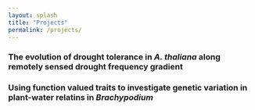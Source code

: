 ```yaml
---      
layout: splash
title: "Projects"
permalink: /projects/
---
```


### The evolution of drought tolerance in *A. thaliana* along remotely sensed drought frequency gradient

### Using function valued traits to investigate genetic variation in plant-water relatins in *Brachypodium*
